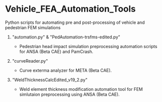 # Vehicle_FEA_Automation_Tools
 Python scripts for automating pre and post-processing of vehicle and pedestrian FEM simulations
 
1. "automation.py" & "PedAutomation-trsfms-edited.py"
   - Pedestrian head impact simulation preprocessing automation scripts for ANSA (Beta CAE) and PamCrash.  


2. "curveReader.py"
    - Curve exterma analyzer for META (Beta CAE).  


3. "WeldThicknessCalcEdited_v19_2.py"
   - Weld element thickness modification automation tool for FEM simlutaion preprocessing using ANSA (Beta CAE).
